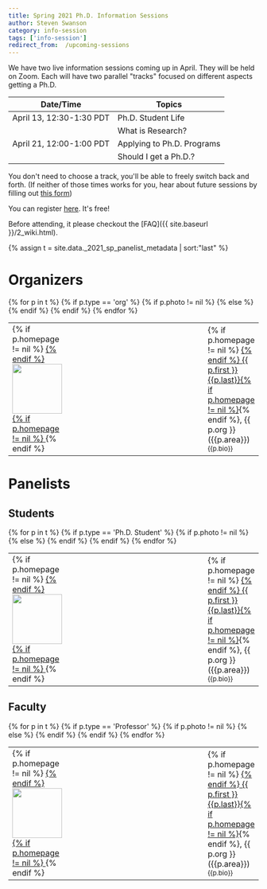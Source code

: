 ```yaml
---
title: Spring 2021 Ph.D. Information Sessions
author: Steven Swanson
category: info-session
tags: ['info-session']
redirect_from:  /upcoming-sessions
---
```


We have two live information sessions coming up in April.  They will be held on
Zoom.  Each will have two parallel "tracks" focused on different aspects
getting a Ph.D.

| Date/Time                | Topics                     |
|--------------------------|----------------------------|
| April 13, 12:30-1:30 PDT | Ph.D. Student Life         |
|                          | What is Research?          |
| April 21, 12:00-1:00 PDT | Applying to Ph.D. Programs |
|                          | Should I get a Ph.D.?      |

You don't need to choose a track, you'll be able to freely switch back and
forth.  (If neither of those times works for you, hear about future sessions by filling out [this form](https://docs.google.com/forms/d/e/1FAIpQLSfMXhSw7KbjTufo4CUdHsyyfaDvm4_8Hm2GlrtL0sdv0xgiVg/viewform))

You can register [here](https://www.eventbrite.com/e/computer-science-phd-info-session-registration-147339310845).  It's free!

Before attending, it please checkout the [FAQ]({{ site.baseurl }}/2_wiki.html).

{% assign t = site.data._2021_sp_panelist_metadata | sort:"last" %}

# Organizers

<table>
<colgroup>
<col span="1" style="width: 20%"/>
<col span="1" style="width: 80%"/>
</colgroup>
{% for p in t %}
{% if p.type == 'org' %}
<tr>
{% if p.photo != nil %}
<td>
{% if p.homepage != nil %}
<a href="{{p.homepage}}">
{% endif %}
<img src="{{p.photo}}" style="width: 100px"/>
{% if p.homepage != nil %}
</a>
{% endif %}
</td>
{% else %}
<td></td>
{% endif %}
<td>
<div>
{% if p.homepage != nil %}
<a href="{{p.homepage}}">
{% endif %}
{{ p.first }} {{p.last}}{% if p.homepage != nil %}</a>{% endif %}, {{ p.org }} ({{p.area}})</div><div style="font-size: small">{{p.bio}}</div></td>
</tr>
{% endif %}
{% endfor %}
</table>


# Panelists

## Students

<table>
<colgroup>
<col span="1" style="width: 20%"/>
<col span="1" style="width: 80%"/>
</colgroup>
{% for p in t %}
{% if p.type == 'Ph.D. Student' %}
<tr>
{% if p.photo != nil %}
<td>
{% if p.homepage != nil %}
<a href="{{p.homepage}}">
{% endif %}
<img src="{{p.photo}}" style="width: 100px"/>
{% if p.homepage != nil %}
</a>
{% endif %}
</td>
{% else %}
<td></td>
{% endif %}
<td>
<div>
{% if p.homepage != nil %}
<a href="{{p.homepage}}">
{% endif %}
{{ p.first }} {{p.last}}{% if p.homepage != nil %}</a>{% endif %}, {{ p.org }} ({{p.area}})</div><div style="font-size: small">{{p.bio}}</div></td>
</tr>
{% endif %}
{% endfor %}
</table>



## Faculty

<table>
<colgroup>
<col span="1" style="width: 20%"/>
<col span="1" style="width: 80%"/>
</colgroup>
{% for p in t %}
{% if p.type == 'Professor' %}
<tr>
{% if p.photo != nil %}
<td>
{% if p.homepage != nil %}
<a href="{{p.homepage}}">
{% endif %}
<img src="{{p.photo}}" style="width: 100px"/>
{% if p.homepage != nil %}
</a>
{% endif %}
</td>
{% else %}
<td></td>
{% endif %}
<td>
<div>
{% if p.homepage != nil %}
<a href="{{p.homepage}}">
{% endif %}
{{ p.first }} {{p.last}}{% if p.homepage != nil %}</a>{% endif %}, {{ p.org }} ({{p.area}})</div><div style="font-size: small">{{p.bio}}</div></td>
</tr>
{% endif %}
{% endfor %}
</table>
